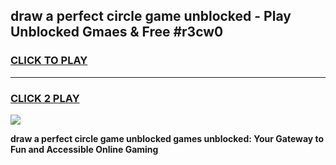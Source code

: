 
## draw a perfect circle game unblocked - Play Unblocked Gmaes & Free #r3cw0
<h3>
<a href="https://premium.freeplayer.one?title=draw_a_perfect_circle_game_unblocked&ref=03M">CLICK TO PLAY</a></h3>
<hr>

<h3>
<a href="https://premium.freeplayer.one?title=draw_a_perfect_circle_game_unblocked&ref=03M">CLICK 2 PLAY</a>
  
</h3>

<a href="https://premium.freeplayer.one?title=draw_a_perfect_circle_game_unblocked&ref=03M"><img src="https://clearcache.store/games.png"></a>


**draw a perfect circle game unblocked games unblocked: Your Gateway to Fun and Accessible Online Gaming**
